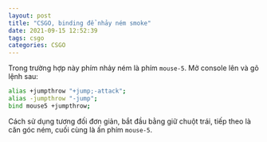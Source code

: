 ```yaml
---
layout: post
title: "CSGO, binding để nhảy ném smoke"
date: 2021-09-15 12:52:39
tags: csgo
categories: CSGO
---
```


Trong trường hợp này phím nhảy ném là phím `mouse-5`. Mở console lên và gõ lệnh sau:

```sh
alias +jumpthrow "+jump;-attack";
alias -jumpthrow "-jump";
bind mouse5 +jumpthrow;
```

Cách sử dụng tương đối đơn giản, bắt đầu bằng giữ chuột trái, tiếp theo là căn góc ném, cuối cùng là ấn phím `mouse-5`.
